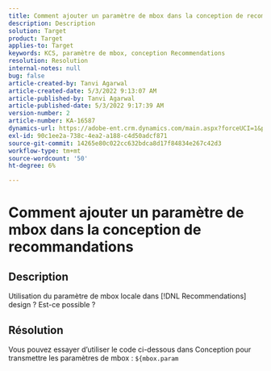 ```yaml
---
title: Comment ajouter un paramètre de mbox dans la conception de recommandations
description: Description
solution: Target
product: Target
applies-to: Target
keywords: KCS, paramètre de mbox, conception Recommendations
resolution: Resolution
internal-notes: null
bug: false
article-created-by: Tanvi Agarwal
article-created-date: 5/3/2022 9:13:07 AM
article-published-by: Tanvi Agarwal
article-published-date: 5/3/2022 9:17:39 AM
version-number: 2
article-number: KA-16587
dynamics-url: https://adobe-ent.crm.dynamics.com/main.aspx?forceUCI=1&pagetype=entityrecord&etn=knowledgearticle&id=c1d4563a-c1ca-ec11-a7b5-6045bd00dca1
exl-id: 90c1ee2a-738c-4ea2-a188-c4d50adcf871
source-git-commit: 14265e80c022cc632bdca8d17f84834e267c42d3
workflow-type: tm+mt
source-wordcount: '50'
ht-degree: 6%

---
```


# Comment ajouter un paramètre de mbox dans la conception de recommandations

## Description

Utilisation du paramètre de mbox locale dans [!DNL Recommendations] design ? Est-ce possible ? 

## Résolution

Vous pouvez essayer d’utiliser le code ci-dessous dans Conception pour transmettre les paramètres de mbox : `${mbox.param`
